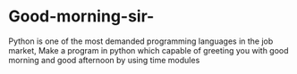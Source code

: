 # Good-morning-sir-
Python is one of the most demanded programming languages in the job market, Make a program in python which capable of  greeting you with good morning and good afternoon by using time modules 
